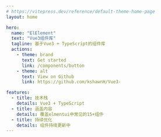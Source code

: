 ```yaml
---
# https://vitepress.dev/reference/default-theme-home-page
layout: home

hero:
  name: "ElElement"
  text: "Vue3组件库"
  tagline: 基于Vue3 + TypeScript的组件库
  actions:
    - theme: brand
      text: Get started
      link: /components/button
    - theme: alt
      text: View on Github
      link: https://github.com/kshawnH/Vue3-

features:
  - title: 技术栈
    details: Vue3 + TypeScript
  - title: 涵盖内容
    details: 覆盖elmentui中常见的15+组件
  - title: 持续优化
    details: 组件持续更新中
---
```

